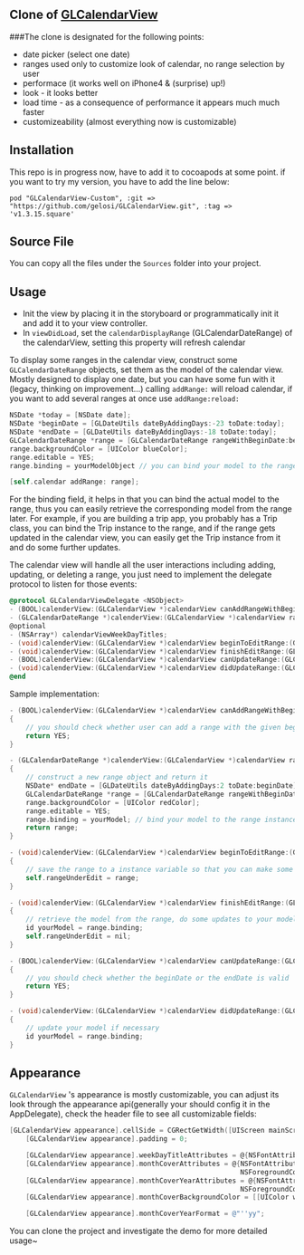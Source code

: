 ## Clone of [GLCalendarView](https://github.com/Glow-Inc/GLCalendarView)

###The clone is designated for the following points:
* date picker (select one date)
* ranges used only to customize look of calendar, no range selection by user
* performace (it works well on iPhone4 & (surprise) up!)
* look - it looks better
* load time - as a consequence of performance it appears much much faster
* customizeability (almost everything now is customizable)

## Installation
This repo is in progress now, have to add it to cocoapods at some point.
if you want to try my version, you have to add the line below:
```
pod "GLCalendarView-Custom", :git => "https://github.com/gelosi/GLCalendarView.git", :tag => 'v1.3.15.square'
```

## Source File
You can copy all the files under the `Sources` folder into your project.

## Usage
* Init the view by placing it in the storyboard or programmatically init it and add it to your view controller.
* In `viewDidLoad`, set the `calendarDisplayRange` (GLCalendarDateRange) of the calendarView, setting this property will refresh calendar

To display some ranges in the calendar view, construct some `GLCalendarDateRange` objects, set them as the model of the calendar view. Mostly designed to display one date, but you can have some fun with it (legacy, thinking on improvement...)
calling `addRange:` will reload calendar, if you want to add several ranges at once use `addRange:reload:`
```objective-c
NSDate *today = [NSDate date];
NSDate *beginDate = [GLDateUtils dateByAddingDays:-23 toDate:today];
NSDate *endDate = [GLDateUtils dateByAddingDays:-18 toDate:today];
GLCalendarDateRange *range = [GLCalendarDateRange rangeWithBeginDate:beginDate endDate:endDate];
range.backgroundColor = [UIColor blueColor];
range.editable = YES;
range.binding = yourModelObject // you can bind your model to the range

[self.calendar addRange: range];
```

For the binding field, it helps in that you can bind the actual model to the range, thus you can easily retrieve the corresponding model from the range later. For example, if you are building a trip app, you probably has a Trip class, you can bind the Trip instance to the range, and if the range gets updated in the calendar view, you can easily get the Trip instance from it and do some further updates.

The calendar view will handle all the user interactions including adding, updating, or deleting a range, you just need to implement the delegate protocol to listen for those events:
```objective-c
@protocol GLCalendarViewDelegate <NSObject>
- (BOOL)calenderView:(GLCalendarView *)calendarView canAddRangeWithBeginDate:(NSDate *)beginDate;
- (GLCalendarDateRange *)calenderView:(GLCalendarView *)calendarView rangeToAddWithBeginDate:(NSDate *)beginDate;
@optional
- (NSArray*) calendarViewWeekDayTitles;
- (void)calenderView:(GLCalendarView *)calendarView beginToEditRange:(GLCalendarDateRange *)range;
- (void)calenderView:(GLCalendarView *)calendarView finishEditRange:(GLCalendarDateRange *)range continueEditing:(BOOL)continueEditing;
- (BOOL)calenderView:(GLCalendarView *)calendarView canUpdateRange:(GLCalendarDateRange *)range toBeginDate:(NSDate *)beginDate endDate:(NSDate *)endDate;
- (void)calenderView:(GLCalendarView *)calendarView didUpdateRange:(GLCalendarDateRange *)range toBeginDate:(NSDate *)beginDate endDate:(NSDate *)endDate;
@end
```

Sample implementation:
```objective-c
- (BOOL)calenderView:(GLCalendarView *)calendarView canAddRangeWithBeginDate:(NSDate *)beginDate
{
    // you should check whether user can add a range with the given begin date
    return YES;
}

- (GLCalendarDateRange *)calenderView:(GLCalendarView *)calendarView rangeToAddWithBeginDate:(NSDate *)beginDate
{
    // construct a new range object and return it
    NSDate* endDate = [GLDateUtils dateByAddingDays:2 toDate:beginDate];
    GLCalendarDateRange *range = [GLCalendarDateRange rangeWithBeginDate:beginDate endDate:endDate];
    range.backgroundColor = [UIColor redColor];
    range.editable = YES;
    range.binding = yourModel; // bind your model to the range instance
    return range;
}

- (void)calenderView:(GLCalendarView *)calendarView beginToEditRange:(GLCalendarDateRange *)range
{
    // save the range to a instance variable so that you can make some operation on it
    self.rangeUnderEdit = range;
}

- (void)calenderView:(GLCalendarView *)calendarView finishEditRange:(GLCalendarDateRange *)range continueEditing:(BOOL)continueEditing
{
    // retrieve the model from the range, do some updates to your model
    id yourModel = range.binding;
    self.rangeUnderEdit = nil;
}

- (BOOL)calenderView:(GLCalendarView *)calendarView canUpdateRange:(GLCalendarDateRange *)range toBeginDate:(NSDate *)beginDate endDate:(NSDate *)endDate
{
    // you should check whether the beginDate or the endDate is valid
    return YES;
}

- (void)calenderView:(GLCalendarView *)calendarView didUpdateRange:(GLCalendarDateRange *)range toBeginDate:(NSDate *)beginDate endDate:(NSDate *)endDate
{
    // update your model if necessary
    id yourModel = range.binding;
}

```

## Appearance
`GLCalendarView` 's appearance is mostly customizable, you can adjust its look through the appearance api(generally your should config it in the AppDelegate), check the header file to see all customizable fields:
```objective-c
[GLCalendarView appearance].cellSide = CGRectGetWidth([UIScreen mainScreen].bounds)/7;
    [GLCalendarView appearance].padding = 0;

    [GLCalendarView appearance].weekDayTitleAttributes = @{NSFontAttributeName:[UIFont systemFontOfSize:10], NSForegroundColorAttributeName:[UIColor grayColor]};
    [GLCalendarView appearance].monthCoverAttributes = @{NSFontAttributeName:[UIFont boldSystemFontOfSize:24],
                                                         NSForegroundColorAttributeName:[UIColor grayColor]};
    [GLCalendarView appearance].monthCoverYearAttributes = @{NSFontAttributeName:[UIFont systemFontOfSize:24],
                                                         NSForegroundColorAttributeName:[UIColor grayColor]};
    [GLCalendarView appearance].monthCoverBackgroundColor = [[UIColor whiteColor] colorWithAlphaComponent:0.7];

    [GLCalendarView appearance].monthCoverYearFormat = @"''yy";
```

You can clone the project and investigate the demo for more detailed usage~